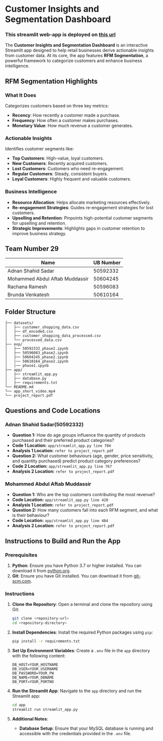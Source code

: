 # Customer Insights and Segmentation Dashboard

### This streamlit web-app is deployed on [this url](https://customer-insight-engine.streamlit.app/)

The **Customer Insights and Segmentation Dashboard** is an interactive Streamlit app designed to help retail businesses derive actionable insights from customer data. At its core, the app features **RFM Segmentation**, a powerful framework to categorize customers and enhance business intelligence.

## RFM Segmentation Highlights

### What It Does
Categorizes customers based on three key metrics:
- **Recency**: How recently a customer made a purchase.
- **Frequency**: How often a customer makes purchases.
- **Monetary Value**: How much revenue a customer generates.

### Actionable Insights
Identifies customer segments like:
- **Top Customers**: High-value, loyal customers.
- **New Customers**: Recently acquired customers.
- **Lost Customers**: Customers who need re-engagement.
- **Regular Customers**: Steady, consistent buyers.
- **Loyal Customers**: Highly frequent and valuable customers.

### Business Intelligence
- **Resource Allocation**: Helps allocate marketing resources effectively.
- **Re-engagement Strategies**: Guides re-engagement strategies for lost customers.
- **Upselling and Retention**: Pinpoints high-potential customer segments for upselling and retention.
- **Strategic Improvements**: Highlights gaps in customer retention to improve business strategy.



## Team Number 29

| Name                           | UB Number |
| ------------------------------ | --------- |
| Adnan Shahid Sadar             | 50592332  |
| Mohammed Abdul Aftab Muddassir | 50604245  |
| Rachana Ramesh                 | 50596083  |
| Brunda Venkatesh               | 50610164  |

## Folder Structure

```
├── datasets/
│   ├── customer_shopping_data.csv
│   ├── df_encoded.csv
│   ├── customer_shopping_data_processed.csv
│   └── processed_data.csv
├── exp/
│   ├── 50592332_phase2.ipynb
│   ├── 50596083_phase2.ipynb
│   ├── 50604245_phase2.ipynb
│   |── 50610164_phase2.ipynb
│   |── phase1.ipynb
├── app/
│   ├── streamlit_app.py
│   ├── database.py
│   ├── requirements.txt
└── README.md
└── app_short_video.mp4
└── project_report.pdf
```

## Questions and Code Locations

### Adnan Shahid Sadar(50592332)

- **Question 1:** How do age groups influence the quantity of products purchased and their preferred product categories?
- **Code 1 Location:** `app/streamlit_app.py line 704`
- **Analysis 1 Location:** `refer to project_report.pdf`
- **Question 2:** What customer behaviours (age, gender, price sensitivity, and quantity purchased) predict product category preferences?
- **Code 2 Location:** `app/streamlit_app.py line 767`
- **Analysis 2 Location:** `refer to project_report.pdf`

### Mohammed Abdul Aftab Muddassir

- **Question 1:** Who are the top customers contributing the most revenue?
- **Code Location:** `app/streamlit_app.py line 420`
- **Analysis 1 Location:** `refer to project_report.pdf`
- **Question 2:** How many customers fall into each RFM segment, and what is their behaviour?
- **Code Location:** `app/streamlit_app.py line 484`
- **Analysis 2 Location:** `refer to project_report.pdf`

## Instructions to Build and Run the App

### Prerequisites

1. **Python**: Ensure you have Python 3.7 or higher installed. You can download it from [python.org](https://www.python.org/downloads/).
2. **Git**: Ensure you have Git installed. You can download it from [git-scm.com](https://git-scm.com/downloads).

### Instructions

1. **Clone the Repository**:
   Open a terminal and clone the repository using Git:

   ```sh
   git clone <repository-url>
   cd <repository-directory>
   ```

2. **Install Dependencies**:
   Install the required Python packages using `pip`:

   ```sh
   pip install -r requirements.txt
   ```

3. **Set Up Environment Variables**:
   Create a `.env` file in the `app` directory with the following content:

   ```env
   DB_HOST=YOUR_HOSTNAME
   DB_USER=YOUR_USERNAME
   DB_PASSWORD=YOUR_PW
   DB_NAME=YOUR_DBNAME
   DB_PORT=YOUR_PORTNO
   ```

4. **Run the Streamlit App**:
   Navigate to the `app` directory and run the Streamlit app:

   ```sh
   cd app
   streamlit run streamlit_app.py
   ```

5. **Additional Notes**:
   - **Database Setup**: Ensure that your MySQL database is running and accessible with the credentials provided in the `.env` file.
